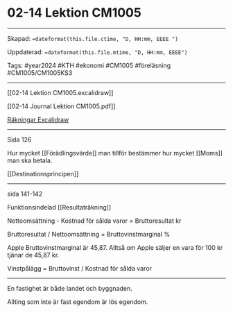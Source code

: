 # 02-14 Lektion CM1005

---
Skapad: `=dateformat(this.file.ctime, "D, HH:mm, EEEE ")`

Uppdaterad: `=dateformat(this.file.mtime, "D, HH:mm, EEEE")`

Tags: #year2024 #KTH #ekonomi #CM1005 #föreläsning #CM1005/CM1005KS3

---

[[02-14 Lektion CM1005.excalidraw]]

[[02-14 Journal Lektion CM1005.pdf]]

[Räkningar Excalidraw](https://drive.google.com/file/d/1KM2Ivq2Um6gvVRlxq6SZPMXhqGl9bhrc/view?usp=drive_link)

---
Sida 126

Hur mycket [[Förädlingsvärde]] man tillför bestämmer hur mycket [[Moms]] man ska betala.

[[Destinationsprincipen]]

---
sida 141-142

Funktionsindelad [[Resultaträkning]]

Nettoomsättning - Kostnad för sålda varor = Bruttoresultat kr

Bruttoresultat / Nettoomsättning = Bruttovinstmarginal %

Apple Bruttovinstmarginal är 45,87. Alltså om Apple säljer en vara för 100 kr tjänar de 45,87 kr.

Vinstpålägg = Bruttovinst / Kostnad för sålda varor

---
En fastighet är både landet och byggnaden.

Allting som inte är fast egendom är lös egendom.
